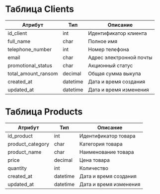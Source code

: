 # Таблица Clients
| Атрибут             | Тип             | Описание                                  |
|---------------------|-----------------|-------------------------------------------|
| id_client           | int             | Идентификатор клиента           |
| full_name           | char            | Полное имя                                |
| telephone_number    | int             | Номер телефона                            |
| email               | char            | Адрес электронной почты                   |
| promotional_status  | char            | Акционный статус                          |
| total_amount_ransom | decimal         | Общая сумма выкупа                        |
| created_at          | datetime        | Дата и время создания                     |
| updated_at          | datetime        | Дата и время изменения                    |

# Таблица Products
| Атрибут             | Тип             | Описание                                  |
|---------------------|-----------------|-------------------------------------------|
| id_product          | int             | Идентификатор товара                      |
| product_category    | char            | Категория товара                          |
| product_name        | char            | Наименование товара                       |
| price               | decimal         | Цена товара                               |
| quantity            | int             | Количество                                |
| created_at          | datetime        | Дата и время создания                     |
| updated_at          | datetime        | Дата и время изменения                    |
